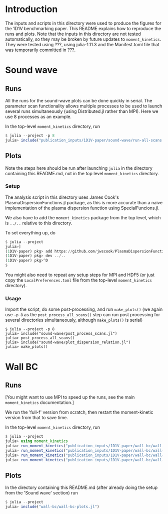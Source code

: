 Introduction
============

The inputs and scripts in this directory were used to produce the figures for
the 1D1V benchmarking paper. This README explains how to reproduce the runs and
plots. Note that the inputs in this directory are not tested automatically, so
they may be broken by future updates to `moment_kinetics`.  They were tested
using ???, using julia-1.11.3 and the Manifest.toml file that was temporarily
committed in ???.

Sound wave
==========

Runs
----

All the runs for the sound-wave plots can be done quickly in serial. The
parameter scan functionality allows multiple processes to be used to launch
several runs simultaneously (using Distributed.jl rather than MPI). Here we use
8 processes as an example.

In the top-level `moment_kinetics` directory, run
```julia
$ julia --project -p 8
julia> include("publication_inputs/1D1V-paper/sound-wave/run-all-scans.jl")
```

Plots
-----

Note the steps here should be run after launching `julia` in the directory
containing this README.md, not in the top level `moment_kinetics` directory.

### Setup

The analysis script in this directory uses James Cook's
PlasmaDispersionFunctions.jl package, as this is more accurate than a naive
implementation of the plasma dispersion function using SpecialFuncions.jl.

We also have to add the `moment_kinetics` package from the top level, which is
`../..` relative to this directory.

To set everything up, do
```julia
$ julia --project
julia>]
(1D1V-paper) pkg> add https://github.com/jwscook/PlasmaDispersionFunctions.jl
(1D1V-paper) pkg> dev ../..
(1D1V-paper) pkg>^D
$
```

You might also need to repeat any setup steps for MPI and HDF5 (or just copy
the `LocalPreferences.toml` file from the top-level `moment_kinetics`
directory).

### Usage

Import the script, do some post-processing, and run `make_plots()` (we again
use `-p 8` as the `post_process_all_scans()` step can run post processing for
several directories simultaneously, although `make_plots()` is serial)
```
$ julia --project -p 8
julia> include("sound-wave/post_process_scans.jl")
julia> post_process_all_scans()
julia> include("sound-wave/plot_dispersion_relation.jl")
julia> make_plots()
```

Wall BC
=======

Runs
----

[You might want to use MPI to speed up the runs, see the main `moment_kinetics`
documentation.]

We run the 'full-f' version from scratch, then restart the moment-kinetic
version from that to save time.

In the top-level `moment_kinetics` directory, run
```julia
$ julia --project
julia> using moment_kinetics
julia> run_moment_kinetics("publication_inputs/1D1V-paper/wall-bc/wall-bc_recyclefraction0.5.toml")
julia> run_moment_kinetics("publication_inputs/1D1V-paper/wall-bc/wall-bc_recyclefraction0.5_split1.toml"; restart="runs/wall-bc_recyclefraction0.5/wall-bc_recyclefraction0.5.dfns.h5")
julia> run_moment_kinetics("publication_inputs/1D1V-paper/wall-bc/wall-bc_recyclefraction0.5_split2.toml"; restart="runs/wall-bc_recyclefraction0.5/wall-bc_recyclefraction0.5.dfns.h5")
julia> run_moment_kinetics("publication_inputs/1D1V-paper/wall-bc/wall-bc_recyclefraction0.5_split3.toml"; restart="runs/wall-bc_recyclefraction0.5/wall-bc_recyclefraction0.5.dfns.h5")
```

Plots
-----

In the directory containing this README.md (after already doing the setup from
the 'Sound wave' section) run
```julia
$ julia --project
julia> include("wall-bc/wall-bc-plots.jl")
```
